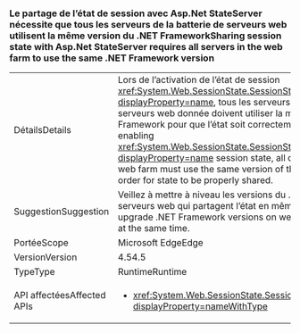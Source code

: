 ### <a name="sharing-session-state-with-aspnet-stateserver-requires-all-servers-in-the-web-farm-to-use-the-same-net-framework-version"></a><span data-ttu-id="1e520-101">Le partage de l’état de session avec Asp.Net StateServer nécessite que tous les serveurs de la batterie de serveurs web utilisent la même version du .NET Framework</span><span class="sxs-lookup"><span data-stu-id="1e520-101">Sharing session state with Asp.Net StateServer requires all servers in the web farm to use the same .NET Framework version</span></span>

|   |   |
|---|---|
|<span data-ttu-id="1e520-102">Détails</span><span class="sxs-lookup"><span data-stu-id="1e520-102">Details</span></span>|<span data-ttu-id="1e520-103">Lors de l’activation de l’état de session <xref:System.Web.SessionState.SessionStateMode.StateServer?displayProperty=name>, tous les serveurs dans la batterie de serveurs web donnée doivent utiliser la même version du .NET Framework pour que l’état soit correctement partagé.</span><span class="sxs-lookup"><span data-stu-id="1e520-103">When enabling <xref:System.Web.SessionState.SessionStateMode.StateServer?displayProperty=name> session state, all of the servers in the given web farm must use the same version of the .NET Framework in order for state to be properly shared.</span></span>|
|<span data-ttu-id="1e520-104">Suggestion</span><span class="sxs-lookup"><span data-stu-id="1e520-104">Suggestion</span></span>|<span data-ttu-id="1e520-105">Veillez à mettre à niveau les versions du .NET Framework sur les serveurs web qui partagent l’état en même temps.</span><span class="sxs-lookup"><span data-stu-id="1e520-105">Be sure to upgrade .NET Framework versions on web servers that share state at the same time.</span></span>|
|<span data-ttu-id="1e520-106">Portée</span><span class="sxs-lookup"><span data-stu-id="1e520-106">Scope</span></span>|<span data-ttu-id="1e520-107">Microsoft Edge</span><span class="sxs-lookup"><span data-stu-id="1e520-107">Edge</span></span>|
|<span data-ttu-id="1e520-108">Version</span><span class="sxs-lookup"><span data-stu-id="1e520-108">Version</span></span>|<span data-ttu-id="1e520-109">4.5</span><span class="sxs-lookup"><span data-stu-id="1e520-109">4.5</span></span>|
|<span data-ttu-id="1e520-110">Type</span><span class="sxs-lookup"><span data-stu-id="1e520-110">Type</span></span>|<span data-ttu-id="1e520-111">Runtime</span><span class="sxs-lookup"><span data-stu-id="1e520-111">Runtime</span></span>|
|<span data-ttu-id="1e520-112">API affectées</span><span class="sxs-lookup"><span data-stu-id="1e520-112">Affected APIs</span></span>|<ul><li><xref:System.Web.SessionState.SessionStateMode.StateServer?displayProperty=nameWithType></li></ul>|

